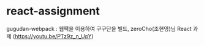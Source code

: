 # react-assignment
gugudan-webpack : 웹팩을 이용하여 구구단을 빌드, zeroCho(조현영)님 React 과제 (https://youtu.be/PTz9z_n_UpY)

